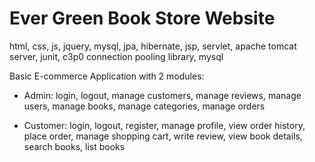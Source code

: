 # Ever Green Book Store Website
html, css, js, jquery, mysql, jpa, hibernate, jsp, servlet, apache tomcat server, junit, c3p0 connection pooling library, mysql

Basic E-commerce Application with 2 modules:

* Admin: login, logout, manage customers, manage reviews, manage users, manage books, manage categories, manage orders

* Customer: login, logout, register, manage profile, view order history, place order, manage shopping cart, write review, view book details, search books, list books 

